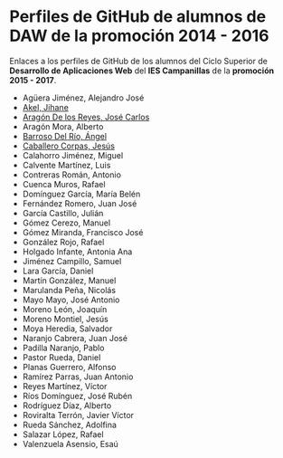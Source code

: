 # Perfiles de GitHub de alumnos de DAW de la promoción 2014 - 2016

Enlaces a los perfiles de GitHub de los alumnos del Ciclo Superior de **Desarrollo de Aplicaciones Web** del **IES Campanillas** de la **promoción 2015 - 2017**.

* Agüera Jiménez, Alejandro José
* [Akel, Jihane](https://github.com/jihaneAkel)
* [Aragón De los Reyes, José Carlos](https://github.com/AragonDeLosReyes)
* Aragón Mora, Alberto
* [Barroso Del Río, Ángel](https://github.com/AngelBarrosoDelRio)
* [Caballero Corpas, Jesús](https://github.com/JesusCaballeroCorpas)
* Calahorro Jiménez, Miguel
* Calvente Martínez, Luis
* Contreras Román, Antonio
* Cuenca Muros, Rafael
* Domínguez García, María Belén
* Fernández Romero, Juan José
* García Castillo, Julián
* Gómez Cerezo, Manuel
* Gómez Miranda, Francisco José
* González Rojo, Rafael
* Holgado Infante, Antonia Ana
* Jiménez Campillo, Samuel
* Lara García, Daniel
* Martín González, Manuel
* Marulanda Peña, Nicolás
* Mayo Mayo, José Antonio
* Moreno León, Joaquín
* Moreno Montiel, Jesús
* Moya Heredia, Salvador
* Naranjo Cabrera, Juan José
* Padilla Naranjo, Pablo
* Pastor Rueda, Daniel
* Planas Guerrero, Alfonso
* Ramírez Parras, Juan Antonio
* Reyes Martínez, Víctor
* Ríos Domínguez, José Rubén
* Rodríguez Díaz, Alberto
* Roviralta Terrón, Javier Víctor
* Rueda Sánchez, Adolfina
* Salazar López, Rafael
* Valenzuela Asensio, Esaú
